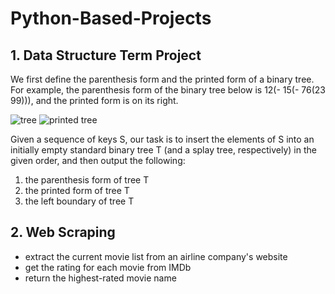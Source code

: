 # Python-Based-Projects

## 1. Data Structure Term Project 

We first define the parenthesis form and the printed form of a binary tree. For example, the parenthesis form of the binary tree below is 12(- 15(- 76(23 99))), and the printed form is on its right.

![tree](https://user-images.githubusercontent.com/55181957/98544223-a6160380-22ce-11eb-971a-e24c0f5e7a34.png)  ![printed tree](https://user-images.githubusercontent.com/55181957/98546181-83d1b500-22d1-11eb-8d10-fd34e24966c5.png)

Given a sequence of keys S, our task is to insert the elements of S into an initially empty standard binary tree T (and a splay tree, respectively) in the given order, and then output the following:

1) the parenthesis form of tree T <br/>
2) the printed form of tree T <br/>
3) the left boundary of tree T 

## 2. Web Scraping

* extract the current movie list from an airline company's website
* get the rating for each movie from IMDb
* return the highest-rated movie name

